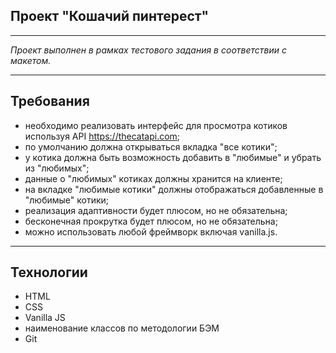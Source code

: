 ## Проект "Кошачий пинтерест"

_____________

_Проект выполнен в рамках тестового задания в соответствии с макетом._

_____________

## Требования

- необходимо реализовать интерфейс для просмотра котиков используя API https://thecatapi.com;
- по умолчанию должна открываться вкладка "все котики";
- у котика должна быть возможность добавить в "любимые" и убрать из "любимых";
- данные о "любимых" котиках должны хранится на клиенте;
- на вкладке "любимые котики" должны отображаться добавленные в "любимые" котики;
- реализация адаптивности будет плюсом, но не обязательна;
- бесконечная прокрутка будет плюсом, но не обязательна;
- можно использовать любой фреймворк включая vanilla.js.

_____________

## Технологии

- HTML
- CSS
- Vanilla JS
- наименование классов по методологии БЭМ
- Git